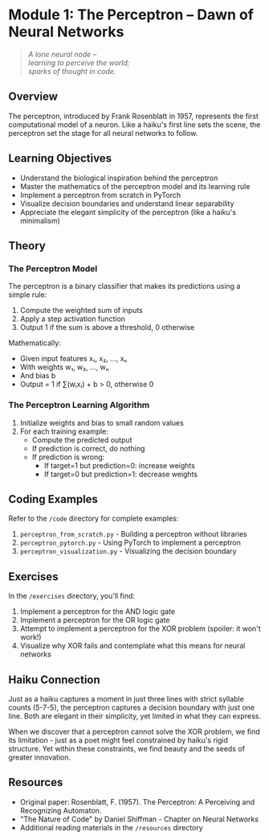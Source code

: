 # Module 1: The Perceptron – Dawn of Neural Networks

> _A lone neural node –_  
> _learning to perceive the world;_  
> _sparks of thought in code._

## Overview

The perceptron, introduced by Frank Rosenblatt in 1957, represents the first computational model of a neuron. Like a haiku's first line sets the scene, the perceptron set the stage for all neural networks to follow.

## Learning Objectives

- Understand the biological inspiration behind the perceptron
- Master the mathematics of the perceptron model and its learning rule
- Implement a perceptron from scratch in PyTorch
- Visualize decision boundaries and understand linear separability
- Appreciate the elegant simplicity of the perceptron (like a haiku's minimalism)

## Theory

### The Perceptron Model

The perceptron is a binary classifier that makes its predictions using a simple rule:

1. Compute the weighted sum of inputs
2. Apply a step activation function
3. Output 1 if the sum is above a threshold, 0 otherwise

Mathematically:

- Given input features x₁, x₂, ..., xₙ
- With weights w₁, w₂, ..., wₙ
- And bias b
- Output = 1 if ∑(wᵢxᵢ) + b > 0, otherwise 0

### The Perceptron Learning Algorithm

1. Initialize weights and bias to small random values
2. For each training example:
   - Compute the predicted output
   - If prediction is correct, do nothing
   - If prediction is wrong:
     - If target=1 but prediction=0: increase weights
     - If target=0 but prediction=1: decrease weights

## Coding Examples

Refer to the `/code` directory for complete examples:

1. `perceptron_from_scratch.py` - Building a perceptron without libraries
2. `perceptron_pytorch.py` - Using PyTorch to implement a perceptron
3. `perceptron_visualization.py` - Visualizing the decision boundary

## Exercises

In the `/exercises` directory, you'll find:

1. Implement a perceptron for the AND logic gate
2. Implement a perceptron for the OR logic gate
3. Attempt to implement a perceptron for the XOR problem (spoiler: it won't work!)
4. Visualize why XOR fails and contemplate what this means for neural networks

## Haiku Connection

Just as a haiku captures a moment in just three lines with strict syllable counts (5-7-5), the perceptron captures a decision boundary with just one line. Both are elegant in their simplicity, yet limited in what they can express.

When we discover that a perceptron cannot solve the XOR problem, we find its limitation - just as a poet might feel constrained by haiku's rigid structure. Yet within these constraints, we find beauty and the seeds of greater innovation.

## Resources

- Original paper: Rosenblatt, F. (1957). The Perceptron: A Perceiving and Recognizing Automaton.
- "The Nature of Code" by Daniel Shiffman - Chapter on Neural Networks
- Additional reading materials in the `/resources` directory
